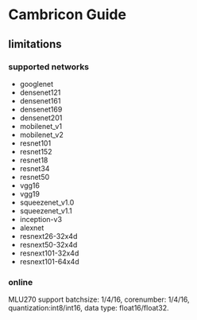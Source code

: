 # Cambricon Guide


## limitations

### supported networks
- googlenet
- densenet121
- densenet161
- densenet169
- densenet201
- mobilenet_v1
- mobilenet_v2
- resnet101
- resnet152
- resnet18
- resnet34
- resnet50
- vgg16
- vgg19
- squeezenet_v1.0
- squeezenet_v1.1
- inception-v3
- alexnet
- resnext26-32x4d
- resnext50-32x4d
- resnext101-32x4d
- resnext101-64x4d

### online

  MLU270 support batchsize: 1/4/16, corenumber: 1/4/16, quantization:int8/int16, data type: float16/float32.
